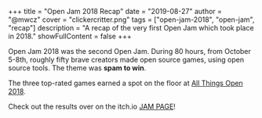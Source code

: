 +++
title = "Open Jam 2018 Recap"
date = "2019-08-27"
author = "@mwcz"
cover = "clickercritter.png"
tags = ["open-jam-2018", "open-jam", "recap"]
description = "A recap of the very first Open Jam which took place in 2018."
showFullContent = false
+++

Open Jam 2018 was the second Open Jam.  During 80 hours, from October 5-8th, roughly fifty brave creators made open source games, using open source tools.  The theme was **spam to win**.

The three top-rated games earned a spot on the floor at [All Things Open 2018][ato2018].

Check out the results over on the itch.io [<pfe-icon size="2x" style="--pfe-icon--Color: hotpink" icon="fab-itch-io"></pfe-icon>JAM PAGE<pfe-icon size="2x" style="--pfe-icon--Color: hotpink" icon="fab-itch-io"></pfe-icon>][oj2018]!


[ato2018]: https://allthingsopen.org/2018/
[oj2018]: https://itch.io/jam/open-jam-2018


